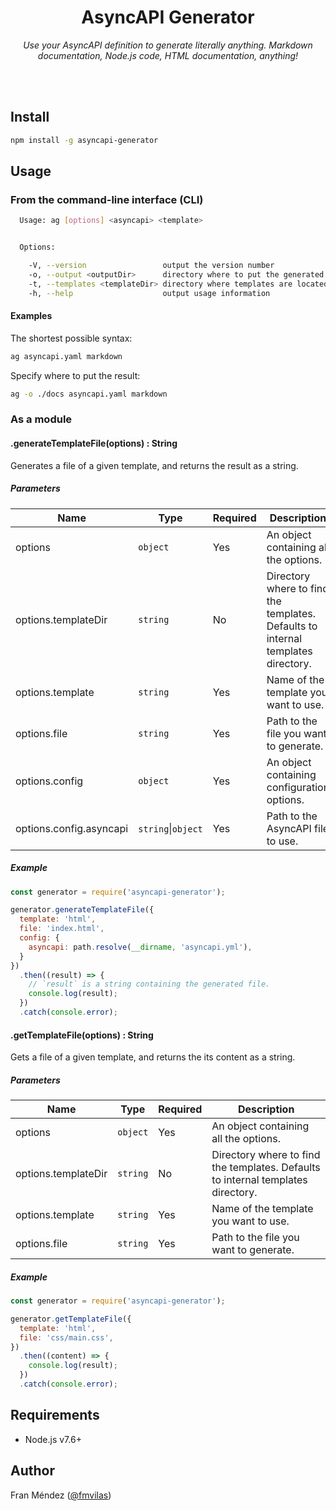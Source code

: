 <h1 align="center">AsyncAPI Generator</h1>
<p align="center">
  <em>Use your AsyncAPI definition to generate literally anything. Markdown documentation, Node.js code, HTML documentation, anything!</em>
</p>
<br><br>

## Install

```bash
npm install -g asyncapi-generator
```

## Usage

### From the command-line interface (CLI)

```bash
  Usage: ag [options] <asyncapi> <template>


  Options:

    -V, --version                 output the version number
    -o, --output <outputDir>      directory where to put the generated files (defaults to current directory)
    -t, --templates <templateDir> directory where templates are located (defaults to internal templates directory)
    -h, --help                    output usage information
```

#### Examples

The shortest possible syntax:
```bash
ag asyncapi.yaml markdown
```

Specify where to put the result:
```bash
ag -o ./docs asyncapi.yaml markdown
```

### As a module

#### .generateTemplateFile(options) : String

Generates a file of a given template, and returns the result as a string.

##### Parameters

|Name|Type|Required|Description|
|----|----|--------|-----------|
|options|`object`|Yes|An object containing all the options.|
|options.templateDir|`string`|No|Directory where to find the templates. Defaults to internal templates directory.|
|options.template|`string`|Yes|Name of the template you want to use.|
|options.file|`string`|Yes|Path to the file you want to generate.|
|options.config|`object`|Yes|An object containing configuration options.|
|options.config.asyncapi|`string`&#124;`object`|Yes|Path to the AsyncAPI file to use.

##### Example

```js
const generator = require('asyncapi-generator');

generator.generateTemplateFile({
  template: 'html',
  file: 'index.html',
  config: {
    asyncapi: path.resolve(__dirname, 'asyncapi.yml'),
  }
})
  .then((result) => {
    // `result` is a string containing the generated file.
    console.log(result);
  })
  .catch(console.error);
```

#### .getTemplateFile(options) : String

Gets a file of a given template, and returns the its content as a string.

##### Parameters

|Name|Type|Required|Description|
|----|----|--------|-----------|
|options|`object`|Yes|An object containing all the options.|
|options.templateDir|`string`|No|Directory where to find the templates. Defaults to internal templates directory.|
|options.template|`string`|Yes|Name of the template you want to use.|
|options.file|`string`|Yes|Path to the file you want to generate.|

##### Example

```js
const generator = require('asyncapi-generator');

generator.getTemplateFile({
  template: 'html',
  file: 'css/main.css',
})
  .then((content) => {
    console.log(result);
  })
  .catch(console.error);
```

## Requirements

* Node.js v7.6+

## Author

Fran Méndez ([@fmvilas](http://twitter.com/fmvilas))
